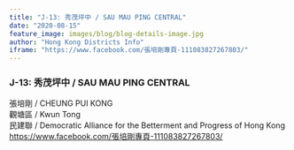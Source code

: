 ```yaml
---
title: "J-13: 秀茂坪中 / SAU MAU PING CENTRAL"
date: "2020-08-15"
feature_image: images/blog/blog-details-image.jpg
author: "Hong Kong Districts Info"
iframe: "https://www.facebook.com/張培剛專頁-111083827267803/"
---
```


### J-13: 秀茂坪中 / SAU MAU PING CENTRAL  
張培剛 / CHEUNG PUI KONG  
觀塘區 / Kwun Tong  
民建聯 / Democratic Alliance for the Betterment and Progress of Hong Kong  
https://www.facebook.com/張培剛專頁-111083827267803/
